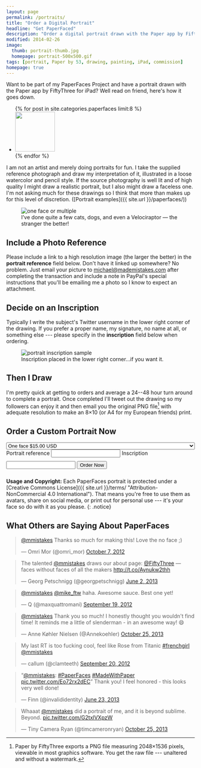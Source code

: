 ```yaml
---
layout: page
permalink: /portraits/
title: "Order a Digital Portrait"
headline: "Get PaperFaced"
description: "Order a digital portrait drawn with the Paper app by FiftyThree for iPad."
modified: 2014-02-26
image:
  thumb: portrait-thumb.jpg
  homepage: portrait-500x500.gif
tags: [portrait, Paper by 53, drawing, painting, iPad, commission]
homepage: true
---
```


Want to be part of my PaperFaces Project and have a portrait drawn with the Paper app by FiftyThree for iPad? Well read on friend, here's how it goes down.

<ul class="oversized-recent-grid">
{% for post in site.categories.paperfaces limit:8 %}
    <li><a href="{{ site.url }}{{ post.url }}" title="{{ post.title }}">
        <img src="{{ site.url }}/images/{{ post.image.thumb }}" alt="" width="106" height="106">
    </a></li>
    {% endfor %}
</ul>

I am not an artist and merely doing portraits for fun. I take the supplied reference photograph and draw my interpretation of it, illustrated in a loose watercolor and pencil style. If the source photography is well lit and of high quality I might draw a realistic portrait, but I also might draw a faceless one. I'm not asking much for these drawings so I think that more than makes up for this level of discretion. ([Portrait examples]({{ site.url }}/paperfaces/))

<figure>
    <img src="{{ site.url }}/images/portrait-single-multiple.jpg" alt="one face or multiple">
    <figcaption>I&rsquo;ve done quite a few cats, dogs, and even a Velociraptor &mdash; the stranger the better!</figcaption>
</figure>

## Include a Photo Reference

Please include a link to a high resolution image (the larger the better) in the **portrait reference** field below. Don't have it linked up somewhere? No problem. Just email your picture to <michael@mademistakes.com> after completing the transaction and include a note in PayPal's special instructions that you'll be emailing me a photo so I know to expect an attachment.

## Decide on an Inscription

Typically I write the subject's Twitter username in the lower right corner of the drawing. If you prefer a proper name, my signature, no name at all, or something else --- please specify in the **inscription** field below when ordering.

<figure>
    <img src="{{ site.url }}/images/portrait-inscription.jpg" alt="portrait inscription sample">
    <figcaption>Inscription placed in the lower right corner&hellip;if you want it.</figcaption>
</figure>

## Then I Draw

I'm pretty quick at getting to orders and average a 24--48 hour turn around to complete a portrait. Once completed I'll tweet out the drawing so my followers can enjoy it and then email you the original PNG file[^png-file] with adequate resolution to make an 8&times;10 (or A4 for my European friends) print.

[^png-file]: Paper by FiftyThree exports a PNG file measuring 2048&times;1536 pixels, viewable in most graphics software. You get the raw file --- unaltered and without a watermark.

## Order a Custom Portrait Now

<div class="well">
    <form action="https://www.paypal.com/cgi-bin/webscr" method="post" target="_top">
        <input type="hidden" name="cmd" value="_s-xclick">
        <input type="hidden" name="hosted_button_id" value="9UUR6AQ25G9EW">
        <select name="os0" style="width: 100%;">
            <option value="One face">One face $15.00 USD</option>
            <option value="Multiple faces">Multiple faces $25.00 USD</option>
        </select>
        <input type="hidden" name="on1" value="Portrait reference">
        <label style="margin:10px 0;">Portrait reference</label>
        <input type="text" name="os1" maxlength="200">
        <input type="hidden" name="on2" value="Inscription">
        <label style="margin:10px 0;">Inscription</label>
        <input type="text" name="os2" maxlength="200">
        </table>
        <input type="hidden" name="currency_code" value="USD">
        <input type="submit" value="Order Now" class="btn btn-success" name="submit" alt="PayPal - The safer, easier way to pay online!" style="margin:10px 0;" onMouseDown="_gaq.push(['_trackEvent', 'PaperFaces', 'Click Buy Now']);">
        <img alt="" border="0" src="https://www.paypalobjects.com/en_US/i/scr/pixel.gif" width="1" height="1">
    </form>
</div><!-- /.well -->

**Usage and Copyright:** Each PaperFaces portrait is protected under a [Creative Commons License]({{ site.url }}/terms/ "Attribution-NonCommercial 4.0 International"). That means you're free to use them as avatars, share on social media, or print out for personal use --- it's your face so do with it as you please.
{: .notice}

## What Others are Saying About PaperFaces

<blockquote class="twitter-tweet" data-conversation="none"><p><a href="https://twitter.com/mmistakes">@mmistakes</a> Thanks so much for making this! Love the no face ;)</p>&mdash; Omri Mor (@omri_mor) <a href="https://twitter.com/omri_mor/statuses/255021100780625922">October 7, 2012</a></blockquote>

<blockquote class="twitter-tweet"><p>The talented <a href="https://twitter.com/mmistakes">@mmistakes</a> draws our about page: <a href="https://twitter.com/FiftyThree">@FiftyThree</a> — faces without faces of all the makers <a href="http://t.co/Aynukw2thh">http://t.co/Aynukw2thh</a></p>&mdash; Georg Petschnigg (@georgpetschnigg) <a href="https://twitter.com/georgpetschnigg/statuses/341333760433848321">June 2, 2013</a></blockquote>

<blockquote class="twitter-tweet" data-conversation="none"><p><a href="https://twitter.com/mmistakes">@mmistakes</a> <a href="https://twitter.com/Mike_FTW">@mike_ftw</a> haha. Awesome sauce. Best one yet!</p>&mdash; Q (@maxquattromani) <a href="https://twitter.com/maxquattromani/statuses/248245003300794368">September 19, 2012</a></blockquote>

<blockquote class="twitter-tweet" lang="en"><p><a href="https://twitter.com/mmistakes">@mmistakes</a> Thank you so much! I honestly thought you wouldn&#39;t find time! It reminds me a little of slenderman - in an awesome way! 😄</p>&mdash; Anne Køhler Nielsen (@Annekoehler) <a href="https://twitter.com/Annekoehler/statuses/393850987171282944">October 25, 2013</a></blockquote>

<blockquote class="twitter-tweet"><p>My last RT is too fucking cool, feel like Rose from Titanic <a href="https://twitter.com/search?q=%23frenchgirl&amp;src=hash">#frenchgirl</a> <a href="https://twitter.com/mmistakes">@mmistakes</a></p>&mdash; callum (@clamteeth) <a href="https://twitter.com/clamteeth/statuses/248683914368004096">September 20, 2012</a></blockquote>

<blockquote class="twitter-tweet" data-media="none"><p>“<a href="https://twitter.com/mmistakes">@mmistakes</a>: <a href="https://twitter.com/search?q=%23PaperFaces&amp;src=hash">#PaperFaces</a> <a href="https://twitter.com/search?q=%23MadeWithPaper&amp;src=hash">#MadeWithPaper</a> <a href="http://t.co/Eo72rx2dEC">pic.twitter.com/Eo72rx2dEC</a>”&#10;&#10;Thank you! I feel honored - this looks very well done!</p>&mdash; Finn (@invalididentity) <a href="https://twitter.com/invalididentity/statuses/348884007892692994">June 23, 2013</a></blockquote>

<blockquote class="twitter-tweet" data-conversation="none" lang="en"><p>Whaaat <a href="https://twitter.com/mmistakes">@mmistakes</a> did a portrait of me, and it is beyond sublime. Beyond. <a href="http://t.co/G2txlVXpzW">pic.twitter.com/G2txlVXpzW</a></p>&mdash; Tiny Camera Ryan (@timcameronryan) <a href="https://twitter.com/timcameronryan/statuses/393597807455502336">October 25, 2013</a></blockquote>

<script async src="//platform.twitter.com/widgets.js" charset="utf-8"></script>